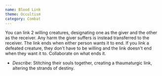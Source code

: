 ```yaml
---
name: Blood Link
theme: Occultism
category: Combat
---
```


You can link 2 willing creatures, designating one as the giver and the other as the receiver. Any harm the giver suffers is instead transferred to the receiver. The link ends when either person wants it to end. If you link a defeated creature, they don't have to be willing and the link doesn't end when they want it to. Collaborate on what ends it.

* *Describe*: Stitching their souls together, creating a thaumaturgic link, altering the strands of destiny.